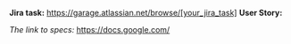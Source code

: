 <!-- Provide a general summary of your PR in the Title above -->
<!-- [Type of your PR]/[JIRA-TASK] name of your branch -->
<!-- Example: Technical/PEO-374 Implement Rails API boilerplate -->

**Jira task:** https://garage.atlassian.net/browse/[your_jira_task]
**User Story:**
<!--- User story -->

_The link to specs:_ https://docs.google.com/
